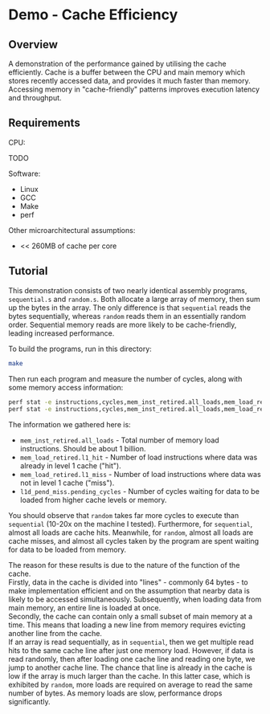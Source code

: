 # Demo - Cache Efficiency

## Overview

A demonstration of the performance gained by utilising the cache efficiently. Cache is a buffer between the CPU and main memory which stores recently accessed data, and provides it much faster than memory.  
Accessing memory in "cache-friendly" patterns improves execution latency and throughput.

## Requirements

CPU:

TODO

Software:

- Linux
- GCC
- Make
- perf

Other microarchitectural assumptions:

- &lt;&lt; 260MB of cache per core

## Tutorial

This demonstration consists of two nearly identical assembly programs, `sequential.s` and `random.s`. Both allocate a large array of memory, then sum up the bytes in the array. The only difference is that `sequential` reads the bytes sequentially, whereas `random` reads them in an essentially random order. Sequential memory reads are more likely to be cache-friendly, leading increased performance.

To build the programs, run in this directory:

```bash
make
```

Then run each program and measure the number of cycles, along with some memory access information:

```bash
perf stat -e instructions,cycles,mem_inst_retired.all_loads,mem_load_retired.l1_hit,mem_load_retired.l1_miss,l1d_pend_miss.pending_cycles ./sequential
perf stat -e instructions,cycles,mem_inst_retired.all_loads,mem_load_retired.l1_hit,mem_load_retired.l1_miss,l1d_pend_miss.pending_cycles ./random
```

The information we gathered here is:

- `mem_inst_retired.all_loads` - Total number of memory load instructions. Should be about 1 billion.
- `mem_load_retired.l1_hit` - Number of load instructions where data was already in level 1 cache ("hit").
- `mem_load_retired.l1_miss` - Number of load instructions where data was not in level 1 cache ("miss").
- `l1d_pend_miss.pending_cycles` - Number of cycles waiting for data to be loaded from higher cache levels or memory.

You should observe that `random` takes far more cycles to execute than `sequential` (10-20x on the machine I tested). Furthermore, for `sequential`, almost all loads are cache hits. Meanwhile, for `random`, almost all loads are cache misses, and almost all cycles taken by the program are spent waiting for data to be loaded from memory.

The reason for these results is due to the nature of the function of the cache.  
Firstly, data in the cache is divided into "lines" - commonly 64 bytes - to make implementation efficient and on the assumption that nearby data is likely to be accessed simultaneously. Subsequently, when loading data from main memory, an entire line is loaded at once.  
Secondly, the cache can contain only a small subset of main memory at a time. This means that loading a new line from memory requires evicting another line from the cache.  
If an array is read sequentially, as in `sequential`, then we get multiple read hits to the same cache line after just one memory load. However, if data is read randomly, then after loading one cache line and reading one byte, we jump to another cache line. The chance that line is already in the cache is low if the array is much larger than the cache. In this latter case, which is exhibited by `random`, more loads are required on average to read the same number of bytes. As memory loads are slow, performance drops significantly.
